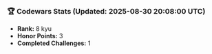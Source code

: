 ### 🏆 Codewars Stats (Updated: 2025-08-30 20:08:00 UTC)

- **Rank:** 8 kyu
- **Honor Points:** 3
- **Completed Challenges:** 1
